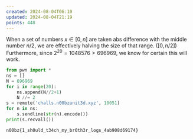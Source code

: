 ```yaml
---
created: 2024-08-04T06:10
updated: 2024-08-04T21:19
points: 448
---
```


When a set of numbers $x\in[0,n]$ are taken abs difference with the middle number $n/2$, we are effectively halving the size of that range. ($[0,n/2]$)
Furthermore, since $2^20=1048576>696969$, we know for certain this will work.

```python
from pwn import *
ns = []
N = 696969
for i in range(20):
    ns.append(N//2+1)
    N //= 2
s = remote('challs.n00bzunit3d.xyz', 10051)
for n in ns:
    s.sendline(str(n).encode())
print(s.recvall())
```

```flag
n00bz{1_sh0uld_t34ch_my_br0th3r_logs_4ab908d69174}
```

